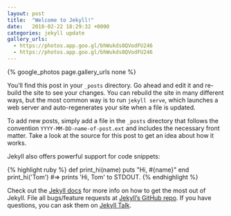 ```yaml
---
layout: post
title:  "Welcome to Jekyll!"
date:   2018-02-22 18:29:32 +0000
categories: jekyll update
gallery_urls:
  - https://photos.app.goo.gl/bhWukds8QVodFU246
  - https://photos.app.goo.gl/bhWukds8QVodFU246
---
```


{% google_photos page.gallery_urls none %}

<script src="https://cdn.jsdelivr.net/npm/publicalbum@latest/embed-ui.min.js" async></script>
<div class="pa-gallery-player-widget" style="width:100%; height:480px; display:none;"
  data-link="<Album link>"
  data-title="<Album Name>"
  data-description="<Album Description>"
  data-delay="5"
  id="MyAlbum1">
</div>
<script>
  let MyAlbum1 = document.getElementById('MyAlbum1');
  let imageWidth = '0';
  for(var i in googlePhotos.urls) {
    console.log(googlePhotos.urls[i]);
    console.log(MyAlbum1);
    let picture = document.createElement('object');
    picture.setAttribute("data", googlePhotos.urls[i] + '=w' + imageWidth);
    MyAlbum1.appendChild(picture);
  }
</script>

You’ll find this post in your `_posts` directory. Go ahead and edit it and re-build the site to see your changes. You can rebuild the site in many different ways, but the most common way is to run `jekyll serve`, which launches a web server and auto-regenerates your site when a file is updated.

To add new posts, simply add a file in the `_posts` directory that follows the convention `YYYY-MM-DD-name-of-post.ext` and includes the necessary front matter. Take a look at the source for this post to get an idea about how it works.

Jekyll also offers powerful support for code snippets:

{% highlight ruby %}
def print_hi(name)
  puts "Hi, #{name}"
end
print_hi('Tom')
#=> prints 'Hi, Tom' to STDOUT.
{% endhighlight %}

Check out the [Jekyll docs][jekyll-docs] for more info on how to get the most out of Jekyll. File all bugs/feature requests at [Jekyll’s GitHub repo][jekyll-gh]. If you have questions, you can ask them on [Jekyll Talk][jekyll-talk].

[jekyll-docs]: https://jekyllrb.com/docs/home
[jekyll-gh]:   https://github.com/jekyll/jekyll
[jekyll-talk]: https://talk.jekyllrb.com/
